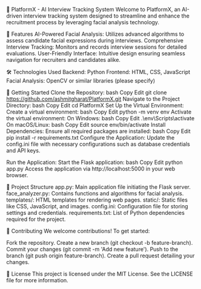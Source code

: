 🤖 PlatformX - AI Interview Tracking System
Welcome to PlatformX, an AI-driven interview tracking system designed to streamline and enhance the recruitment process by leveraging facial analysis technology.

🌟 Features
AI-Powered Facial Analysis: Utilizes advanced algorithms to assess candidate facial expressions during interviews.
Comprehensive Interview Tracking: Monitors and records interview sessions for detailed evaluations.
User-Friendly Interface: Intuitive design ensuring seamless navigation for recruiters and candidates alike.

🛠️ Technologies Used
Backend: Python
Frontend: HTML, CSS, JavaScript
Facial Analysis: OpenCV or similar libraries (please specify)

🚀 Getting Started
Clone the Repository:
bash
Copy
Edit
git clone https://github.com/ashmitgharat/PlatformX.git
Navigate to the Project Directory:
bash
Copy
Edit
cd PlatformX
Set Up the Virtual Environment:
Create a virtual environment:
bash
Copy
Edit
python -m venv env
Activate the virtual environment:
On Windows:
bash
Copy
Edit
.\env\Scripts\activate
On macOS/Linux:
bash
Copy
Edit
source env/bin/activate
Install Dependencies:
Ensure all required packages are installed:
bash
Copy
Edit
pip install -r requirements.txt
Configure the Application:
Update the config.ini file with necessary configurations such as database credentials and API keys.

Run the Application:
Start the Flask application:
bash
Copy
Edit
python app.py
Access the application via http://localhost:5000 in your web browser.

📂 Project Structure
app.py: Main application file initiating the Flask server.
face_analyzer.py: Contains functions and algorithms for facial analysis.
templates/: HTML templates for rendering web pages.
static/: Static files like CSS, JavaScript, and images.
config.ini: Configuration file for storing settings and credentials.
requirements.txt: List of Python dependencies required for the project.

🤝 Contributing
We welcome contributions! To get started:

Fork the repository.
Create a new branch (git checkout -b feature-branch).
Commit your changes (git commit -m 'Add new feature').
Push to the branch (git push origin feature-branch).
Create a pull request detailing your changes.

📄 License
This project is licensed under the MIT License. See the LICENSE file for more information.

